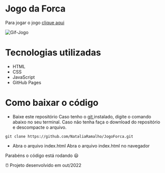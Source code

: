 # Jogo da Forca
Para jogar o jogo [clique aqui](https://nataliaramalho.github.io/JogoForca/)

![Gif-Jogo](https://github.com/NataliaRamalho/JogoForca/tree/main/assets)

# Tecnologias utilizadas
- HTML
- CSS
- JavaScript
- GitHub Pages

# Como baixar o código
- Baixe este repositório 
Caso tenho o <a href="https://git-scm.com/downloads" >git </a> instalado, digite o comando abaixo no seu terminal. 
Caso não tenha faça o download do repositório e descompacte o arquivo.

`````
git clone https://github.com/NataliaRamalho/JogoForca.git
`````

- Abra o arquivo index.html
Abra o arquivo index.html no navegador   

Parabéns o código está rodando 😃  
                                

⏰ Projeto desenvolvido em out/2022

